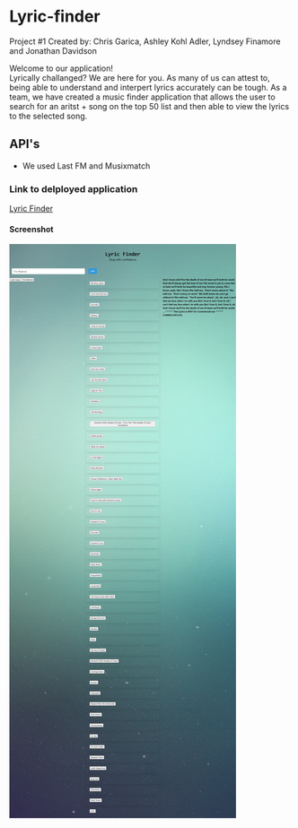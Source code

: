 # Lyric-finder
Project #1
Created by: Chris Garica, Ashley Kohl Adler, Lyndsey Finamore and Jonathan Davidson

Welcome to our application!  
Lyrically challanged? We are here for you. As many of us can attest to, being able to understand and interpert lyrics accurately can be tough. As a team, we have created a music finder application that allows the user to search for an aritst + song on the top 50 list and then able to view the lyrics to the selected song. 

## API's
- We used Last FM and Musixmatch

### Link to delployed application
<a href="https://lyndseyfin.github.io/Lyric-finder/">Lyric Finder</a>

#### Screenshot
![screenshot](images/lyricfinder.png)